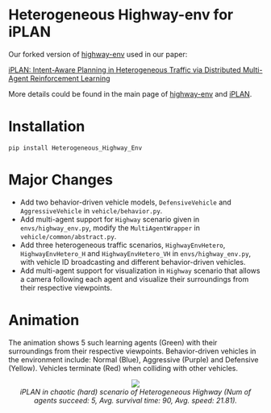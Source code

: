 # Heterogeneous Highway-env for iPLAN
Our forked version of [highway-env](https://github.com/Farama-Foundation/HighwayEnv) used in our paper:

[iPLAN: Intent-Aware Planning in Heterogeneous Traffic via Distributed Multi-Agent Reinforcement Learning](https://arxiv.org/abs/2306.06236)

More details could be found in the main page of [highway-env](https://github.com/Farama-Foundation/HighwayEnv)
and [iPLAN](https://github.com/wuxiyang1996/iPLAN).

# Installation
```angular2html
pip install Heterogeneous_Highway_Env
```

# Major Changes
* Add two behavior-driven vehicle models, `DefensiveVehicle` and `AggressiveVehicle` in `vehicle/behavior.py`.
* Add multi-agent support for `Highway` scenario given in `envs/highway_env.py`, modify the `MultiAgentWrapper`
in `vehicle/common/abstract.py`.
* Add three heterogeneous traffic scenarios, `HighwayEnvHetero`, `HighwayEnvHetero_H` and `HighwayEnvHetero_VH`
in `envs/highway_env.py`, with vehicle ID broadcasting and different behavior-driven vehicles.
* Add multi-agent support for visualization in `Highway` scenario that allows a camera following each agent
and visualize their surroundings from their respective viewpoints.

# Animation
The animation shows 5 such learning agents (Green) with their surroundings from their respective viewpoints. 
Behavior-driven vehicles in the environment include: Normal (Blue), Aggressive (Purple) and Defensive (Yellow).
Vehicles terminate (Red) when colliding with other vehicles.

<p align="center">
    <img src="animation/iPLAN_Hetero_H_5_90.0_21.81.gif"><br/>
    <em> iPLAN in chaotic (hard) scenario of Heterogeneous Highway 
    (Num of agents succeed: 5, Avg. survival time: 90, Avg. speed: 21.81).</em>
</p>